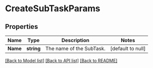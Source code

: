 # CreateSubTaskParams

## Properties
Name | Type | Description | Notes
------------ | ------------- | ------------- | -------------
**Name** | **string** | The name of the SubTask. | [default to null]

[[Back to Model list]](../README.md#documentation-for-models) [[Back to API list]](../README.md#documentation-for-api-endpoints) [[Back to README]](../README.md)

